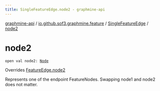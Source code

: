 ```yaml
---
title: SingleFeatureEdge.node2 - graphmine-api
---
```


[graphmine-api](../../index.html) / [io.github.sof3.graphmine.feature](../index.html) / [SingleFeatureEdge](index.html) / [node2](./node2.html)

# node2

`open val node2: `[`Node`](index.html#Node)

Overrides [FeatureEdge.node2](../-feature-edge/node2.html)

Represents one of the endpoint FeatureNodes. Swapping node1 and node2 does not matter.

